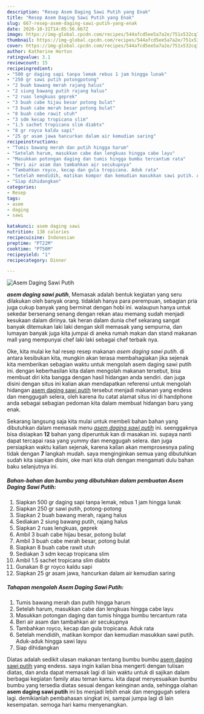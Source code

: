 ```yaml
---
description: "Resep Asem Daging Sawi Putih yang Enak"
title: "Resep Asem Daging Sawi Putih yang Enak"
slug: 667-resep-asem-daging-sawi-putih-yang-enak
date: 2020-10-31T14:05:56.667Z
image: https://img-global.cpcdn.com/recipes/544afcd5ee5a7a2e/751x532cq70/asem-daging-sawi-putih-foto-resep-utama.jpg
thumbnail: https://img-global.cpcdn.com/recipes/544afcd5ee5a7a2e/751x532cq70/asem-daging-sawi-putih-foto-resep-utama.jpg
cover: https://img-global.cpcdn.com/recipes/544afcd5ee5a7a2e/751x532cq70/asem-daging-sawi-putih-foto-resep-utama.jpg
author: Katherine Horton
ratingvalue: 3.1
reviewcount: 15
recipeingredient:
- "500 gr daging sapi tanpa lemak rebus 1 jam hingga lunak"
- "250 gr sawi putih potongpotong"
- "2 buah bawang merah rajang halus"
- "2 siung bawang putih rajang halus"
- "2 ruas lengkuas geprek"
- "3 buah cabe hijau besar potong bulat"
- "3 buah cabe merah besar potong bulat"
- "8 buah cabe rawit utuh"
- "3 sdm kecap tropicana slim"
- "1.5 sachet tropicana slim diabtx"
- "8 gr royco kaldu sapi"
- "25 gr asam jawa hancurkan dalam air kemudian saring"
recipeinstructions:
- "Tumis bawang merah dan putih hingga harum"
- "Setelah harum, masukkan cabe dan lengkuas hingga cabe layu"
- "Masukkan potongan daging dan tumis hingga bumbu tercantum rata"
- "Beri air asam dan tambahkan air secukupnya"
- "Tambahkan royco, kecap dan gula tropicana. Aduk rata"
- "Setelah mendidih, matikan kompor dan kemudian masukkan sawi putih. Aduk-aduk hingga sawi layu"
- "Siap dihidangkan"
categories:
- Resep
tags:
- asem
- daging
- sawi

katakunci: asem daging sawi 
nutrition: 138 calories
recipecuisine: Indonesian
preptime: "PT22M"
cooktime: "PT50M"
recipeyield: "1"
recipecategory: Dinner

---
```



![Asem Daging Sawi Putih](https://img-global.cpcdn.com/recipes/544afcd5ee5a7a2e/751x532cq70/asem-daging-sawi-putih-foto-resep-utama.jpg)

<b><i>asem daging sawi putih</i></b>, Memasak adalah bentuk kegiatan yang seru dilakukan oleh banyak orang. tidaklah hanya para perempuan, sebagian pria juga cukup banyak yang berminat dengan hobi ini. walaupun hanya untuk sekedar bersenang senang dengan rekan atau memang sudah menjadi kesukaan dalam dirinya. tak heran dalam dunia chef sekarang sangat banyak ditemukan laki laki dengan skill memasak yang sempurna, dan lumayan banyak juga kita jumpai di aneka rumah makan dan stand makanan mall yang mempunyai chef laki laki sebagai chef terbaik nya.



Oke, kita mulai ke hal resep resep makanan <i>asem daging sawi putih</i>. di antara kesibukan kita, mungkin akan terasa membahagiakan jika sejenak kita memberikan sebagian waktu untuk mengolah asem daging sawi putih ini. dengan keberhasilan kita dalam mengolah makanan tersebut, bisa membuat diri kita bangga dengan hasil hidangan anda sendiri. dan juga disini dengan situs ini kalian akan mendapatkan referensi untuk mengolah hidangan <u>asem daging sawi putih</u> tersebut menjadi makanan yang endess dan menggugah selera, oleh karena itu catat alamat situs ini di handphone anda sebagai sebagian pedoman kita dalam membuat hidangan baru yang enak.


Sekarang langsung saja kita mulai untuk membeli bahan bahan yang dibutuhkan dalam memasak menu <u><i>asem daging sawi putih</i></u> ini. seenggaknya bisa disiapkan <b>12</b> bahan yang diperuntuk kan di masakan ini. supaya nanti dapat tercapai rasa yang yummy dan menggugah selera. dan juga persiapkan waktu kalian sejenak, karena kalian akan memprosesnya paling tidak dengan <b>7</b> langkah mudah. saya menginginkan semua yang dibutuhkan sudah kita siapkan disini, oke mari kita olah dengan mengamati dulu bahan baku selanjutnya ini.

<!--inarticleads1-->

##### Bahan-bahan dan bumbu yang dibutuhkan dalam pembuatan Asem Daging Sawi Putih:

1. Siapkan 500 gr daging sapi tanpa lemak, rebus 1 jam hingga lunak
1. Siapkan 250 gr sawi putih, potong-potong
1. Siapkan 2 buah bawang merah, rajang halus
1. Sediakan 2 siung bawang putih, rajang halus
1. Siapkan 2 ruas lengkuas, geprek
1. Ambil 3 buah cabe hijau besar, potong bulat
1. Ambil 3 buah cabe merah besar, potong bulat
1. Siapkan 8 buah cabe rawit utuh
1. Sediakan 3 sdm kecap tropicana slim
1. Ambil 1.5 sachet tropicana slim diabtx
1. Gunakan 8 gr royco kaldu sapi
1. Siapkan 25 gr asam jawa, hancurkan dalam air kemudian saring




<!--inarticleads2-->

##### Tahapan mengolah Asem Daging Sawi Putih:

1. Tumis bawang merah dan putih hingga harum
1. Setelah harum, masukkan cabe dan lengkuas hingga cabe layu
1. Masukkan potongan daging dan tumis hingga bumbu tercantum rata
1. Beri air asam dan tambahkan air secukupnya
1. Tambahkan royco, kecap dan gula tropicana. Aduk rata
1. Setelah mendidih, matikan kompor dan kemudian masukkan sawi putih. Aduk-aduk hingga sawi layu
1. Siap dihidangkan




Diatas adalah sedikit ulasan makanan tentang bumbu bumbu <u>asem daging sawi putih</u> yang endess. saya ingin kalian bisa mengerti dengan tulisan diatas, dan anda dapat memasak lagi di lain waktu untuk di sajikan dalam berbagai kegiatan family atau teman kamu. kita dapat menyesuaikan bumbu bumbu yang tersedia diatas sesuai dengan keinginan anda, sehingga olahan <b>asem daging sawi putih</b> ini bs menjadi lebih enak dan menggugah selera lagi. demikianlah pembahasan singkat ini, sampai jumpa lagi di lain kesempatan. semoga hari kamu menyenangkan.
